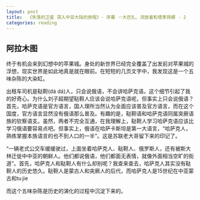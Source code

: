 ```yaml
---
layout: post
title:  《失落的卫星 深入中亚大陆的旅程》- 序幕 －大巴扎、流放者和塔季扬娜 - 2
categories: reading
---
```


## 阿拉木图

终于有机会来到幻想中的苹果城。身处的新世界已经完全覆盖了出发前对苹果城的浮想，现实世界是如此地真是就在眼前。在短短的几页文字中，我发现这是一个五味杂陈的大染缸。

出租车司机是鞑靼(dá dá)人，只会说俄语，不会讲哈萨克语。这个细节引起了我的好奇心。为什么刘子超期望鞑靼人应该会说哈萨克语呢，但事实上只会说俄语？首先，哈萨克语是官方语言，国人理所当然认为全面应该普及官方语言，而在这个国度，官方语言显然没有俄语那么普及。有趣的是，鞑靼语和哈萨克语同属突厥语族的钦察语支。虽然，两者不完全互通，在我理解上，鞑靼人学习哈萨克语应该比学习俄语要容易点吧。但事实上，俄语在哈萨卡斯坦是第一大语言，“哈萨克人，熟练掌握本族语言的也不到人口的一半”。这是苏联老大哥留下来的印记了。

“一辆老式公交车缓缓驶过，上面坐着哈萨克人、鞑靼人、俄罗斯人，还有被斯大林迁徙中中亚的朝鲜人。他们都说俄语，他们都面无表情，就像外面相当空旷的街道”。首先，哈萨克人和鞑靼人有什么却别呢？我查来查去，哈萨克人其实没有鞑靼人的历史悠久。鞑靼人是蒙古人和突厥人的后代，而哈萨克人是15世纪在中亚蒙古和tu jie


而这个五味杂陈是历史的演化的过程中沉淀下来的。


<!--stackedit_data:
eyJoaXN0b3J5IjpbLTE3OTMwNzU2ODddfQ==
-->
